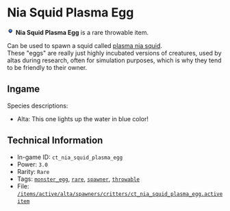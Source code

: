 # Nia Squid Plasma Egg

<img src="https://raw.githubusercontent.com/Ceterai/Enternia/main/items/active/alta/spawners/critters/ct_nia_squid_plasma_egg.png" alt="Nia Squid Plasma Egg icon" loading="lazy" height=16px width="auto" /> **Nia Squid Plasma Egg** is a rare throwable item.

Can be used to spawn a squid called [plasma nia squid](https://ceterai.github.io/MyEnternia/Wiki/plasmaniasquid).  
These "eggs" are really just highly incubated versions of creatures, used by altas during research, often for simulation purposes, which is why they tend to be friendly to their owner.

## Ingame

Species descriptions:

- Alta: This one lights up the water in blue color!

## Technical Information

- In-game ID: `ct_nia_squid_plasma_egg`
- Power: `3.0`
- Rarity: `Rare`
- Tags: [`monster_egg`](https://ceterai.github.io/MyEnternia/Wiki/Tags/MonsterEgg), [`rare`](https://ceterai.github.io/MyEnternia/Wiki/Tags/Rare), [`spawner`](https://ceterai.github.io/MyEnternia/Wiki/Tags/Spawner), [`throwable`](https://ceterai.github.io/MyEnternia/Wiki/Tags/Throwable)
- File: [`/items/active/alta/spawners/critters/ct_nia_squid_plasma_egg.activeitem`](https://github.com/Ceterai/Enternia/blob/main/items/active/alta/spawners/critters/ct_nia_squid_plasma_egg.activeitem)
